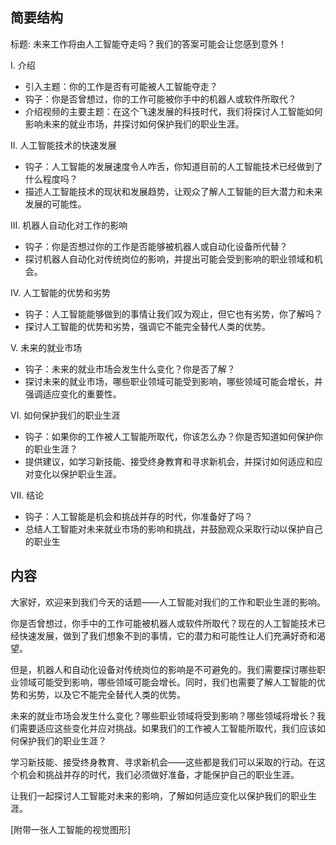 ## 简要结构

标题: 未来工作将由人工智能夺走吗？我们的答案可能会让您感到意外！

I. 介绍

- 引入主题：你的工作是否有可能被人工智能夺走？
- 钩子：你是否曾想过，你的工作可能被你手中的机器人或软件所取代？
- 介绍视频的主要主题：在这个飞速发展的科技时代，我们将探讨人工智能如何影响未来的就业市场，并探讨如何保护我们的职业生涯。

II. 人工智能技术的快速发展

- 钩子：人工智能的发展速度令人咋舌，你知道目前的人工智能技术已经做到了什么程度吗？
- 描述人工智能技术的现状和发展趋势，让观众了解人工智能的巨大潜力和未来发展的可能性。

III. 机器人自动化对工作的影响

- 钩子：你是否想过你的工作是否能够被机器人或自动化设备所代替？
- 探讨机器人自动化对传统岗位的影响，并提出可能会受到影响的职业领域和机会。

IV. 人工智能的优势和劣势

- 钩子：人工智能能够做到的事情让我们叹为观止，但它也有劣势，你了解吗？
- 探讨人工智能的优势和劣势，强调它不能完全替代人类的优势。

V. 未来的就业市场

- 钩子：未来的就业市场会发生什么变化？你是否了解？
- 探讨未来的就业市场，哪些职业领域可能受到影响，哪些领域可能会增长，并强调适应变化的重要性。

VI. 如何保护我们的职业生涯

- 钩子：如果你的工作被人工智能所取代，你该怎么办？你是否知道如何保护你的职业生涯？
- 提供建议，如学习新技能、接受终身教育和寻求新机会，并探讨如何适应和应对变化以保护职业生涯。

VII. 结论

- 钩子：人工智能是机会和挑战并存的时代，你准备好了吗？
- 总结人工智能对未来就业市场的影响和挑战，并鼓励观众采取行动以保护自己的职业生

## 内容

大家好，欢迎来到我们今天的话题——人工智能对我们的工作和职业生涯的影响。

你是否曾想过，你手中的工作可能被机器人或软件所取代？现在的人工智能技术已经快速发展，做到了我们想象不到的事情，它的潜力和可能性让人们充满好奇和渴望。

但是，机器人和自动化设备对传统岗位的影响是不可避免的。我们需要探讨哪些职业领域可能受到影响，哪些领域可能会增长。同时，我们也需要了解人工智能的优势和劣势，以及它不能完全替代人类的优势。

未来的就业市场会发生什么变化？哪些职业领域将受到影响？哪些领域将增长？我们需要适应这些变化并应对挑战。如果我们的工作被人工智能所取代，我们应该如何保护我们的职业生涯？

学习新技能、接受终身教育、寻求新机会——这些都是我们可以采取的行动。在这个机会和挑战并存的时代，我们必须做好准备，才能保护自己的职业生涯。

让我们一起探讨人工智能对未来的影响，了解如何适应变化以保护我们的职业生涯。

[附带一张人工智能的视觉图形]
